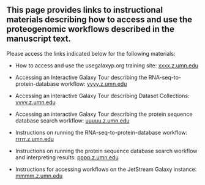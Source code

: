 ## This page provides links to instructional materials describing how to access and use the proteogenomic workflows described in the manuscript text.


Please access the links indicated below for the following materials:

- How to access and use the usegalaxyp.org training site: [xxxx.z.umn.edu](http://xxxx.z.umn.edu)

- Accessing an Interactive Galaxy Tour describing the RNA-seq-to-protein-database workflow: [yyyy.z.umn.edu](http://yyyy.z.umn.edu)

- Accessing an interactive Galaxy Tour describing Dataset Collections: [vvvv.z.umn.edu](http://vvvv.z.umn.edu)

- Accessing an interactive Galaxy Tour describing the protein sequence database search workflow: [uuuuu.z.umn.edu](http://uuuuu.z.umn.edu)

- Instructions on running the RNA-seq-to-protein-database workflow: [rrrrr.z.umn.edu](http://rrrrr.z.umn.edu)

- Instructions on running the protein sequence database search workflow and interpreting results: [pppp.z.umn.edu](http://pppp.z.umn.edu)

- Instructions for accessing workflows on the JetStream Galaxy instance: [mmmm.z.umn.edu](http://mmmm.z.umn.edu)
